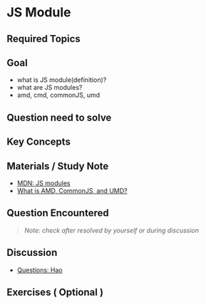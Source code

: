 # **JS Module**

## **Required Topics**

## **Goal**

- what is JS module(definition)?
- what are JS modules?
- amd, cmd, commonJS, umd

## **Question need to solve**


## **Key Concepts**

## **Materials / Study Note**

- [MDN: JS modules](https://developer.mozilla.org/en-US/docs/Web/JavaScript/Guide/Modules)
- [What is AMD, CommonJS, and UMD?](https://www.davidbcalhoun.com/2014/what-is-amd-commonjs-and-umd/)

## **Question Encountered**

>*Note: check after resolved by yourself or during discussion*


## **Discussion**

- [Questions: Hao](assets/question_Hao.js)

## **Exercises** ( Optional )
